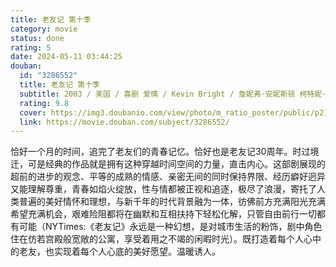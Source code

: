 ```yaml
---
title: 老友记 第十季
category: movie
status: done
rating: 5
date: 2024-05-11 03:44:25
douban:
  id: "3286552"
  title: 老友记 第十季
  subtitle: 2003 / 美国 / 喜剧 爱情 / Kevin Bright / 詹妮弗·安妮斯顿 柯特妮·考克斯
  rating: 9.8
  cover: https://img3.doubanio.com/view/photo/m_ratio_poster/public/p2187822907.jpg
  link: https://movie.douban.com/subject/3286552/
---
```


恰好一个月的时间，追完了老友们的青春记忆。恰好也是老友记30周年。时过境迁，可是经典的作品就是拥有这种穿越时间空间的力量，直击内心。这部剧展现的超前的进步的观念、平等的成熟的情感、亲密无间的同时保持界限、经历癖好迥异又能理解尊重，青春如焰火绽放，性与情都被正视和追逐，极尽了浪漫，寄托了人类普遍的美好情怀和理想，与新千年的时代背景融为一体，彷佛前方充满阳光充满希望充满机会，艰难险阻都将在幽默和互相扶持下轻松化解，只管自由前行一切都有可能（NYTimes:《老友记》永远是一种幻想，是对城市生活的粉饰，剧中角色住在仿若宫殿般宽敞的公寓，享受着用之不竭的闲暇时光）。既打造着每个人心中的老友，也实现着每个人心底的美好愿望。温暖诱人。
